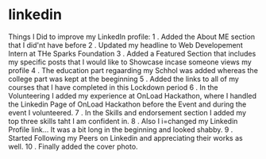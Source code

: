 # linkedin

Things I Did to improve my LinkedIn profile:
1 . Added the About ME section that I did'nt have before
2 . Updated my headline to Web Developement Intern at THe Sparks Foundation
3 . Added a Featured Section that includes my specific posts that I would like to Showcase incase
    someone views my profile
4 . The education part regaarding my Schhol was added whereas the college part was kept at the beeginning
5 . Added the links to all of my courses that I have completed in this Lockdown period
6 . In the Volunteering I added my experience at OnLoad Hackathon, where I handled the Linkedin Page of
    OnLoad Hackathon before the Event and during the event I volunteered.
7 . In the Skills and endorsement section I added my top three skills taht I am confident in.
8 . Also I i=changed my Linkedin Profile link... It was a bit long in the beginning and looked shabby.
9 . Started Following my Peers on Linkedin and appreciating their works as well.
10 . Finally added the cover photo.
